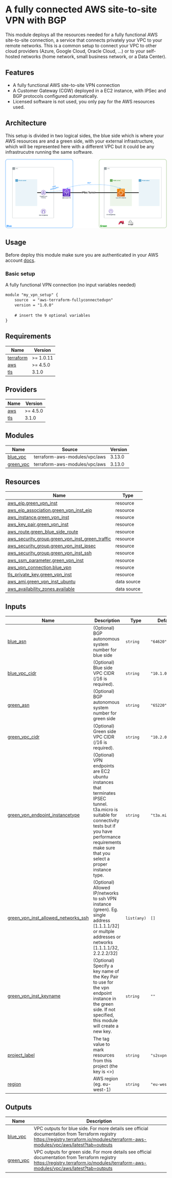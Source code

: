 # A fully connected AWS site-to-site VPN with BGP

This module deploys all the resources needed for a fully functional AWS site-to-site connection, a service that connects privately your VPC to your remote networks. This is a common setup to connect your VPC to other cloud providers (Azure, Google Cloud, Oracle Cloud, ...) or to your self-hosted networks (home network, small business network, or a Data Center).

## Features
- A fully functional AWS site-to-site VPN connection
- A Customer Gateway (CGW) deployed in a EC2 instance, with IPSec and BGP protocols configured automatically.
- Licensed software is not used, you only pay for the AWS resources used.


## Architecture
This setup is divided in two logical sides, the blue side which is where your AWS resources are and a green side, with your external infrastructure, which will be represented here with a different VPC but it could be any infrastrucutre running the same software.

![Base configuration](img/vpnconnected.png)


## Usage

Before deploy this module make sure you are authenticated in your AWS account [docs](https://registry.terraform.io/providers/hashicorp/aws/latest/docs#authentication-and-configuration).
### Basic setup
A fully functional VPN connection (no input variables needed)
```HCL
module "my_vpn_setup" {
    source  = "aws-terraform-fullyconnectedvpn"
    version = "1.0.0"

    # insert the 9 optional variables
}
```


<!-- BEGIN_TF_DOCS -->
## Requirements

| Name | Version |
|------|---------|
| <a name="requirement_terraform"></a> [terraform](#requirement\_terraform) | >= 1.0.11 |
| <a name="requirement_aws"></a> [aws](#requirement\_aws) | >= 4.5.0 |
| <a name="requirement_tls"></a> [tls](#requirement\_tls) | 3.1.0 |

## Providers

| Name | Version |
|------|---------|
| <a name="provider_aws"></a> [aws](#provider\_aws) | >= 4.5.0 |
| <a name="provider_tls"></a> [tls](#provider\_tls) | 3.1.0 |

## Modules

| Name | Source | Version |
|------|--------|---------|
| <a name="module_blue_vpc"></a> [blue\_vpc](#module\_blue\_vpc) | terraform-aws-modules/vpc/aws | 3.13.0 |
| <a name="module_green_vpc"></a> [green\_vpc](#module\_green\_vpc) | terraform-aws-modules/vpc/aws | 3.13.0 |

## Resources

| Name | Type |
|------|------|
| [aws_eip.green_vpn_inst](https://registry.terraform.io/providers/hashicorp/aws/latest/docs/resources/eip) | resource |
| [aws_eip_association.green_vpn_inst_eip](https://registry.terraform.io/providers/hashicorp/aws/latest/docs/resources/eip_association) | resource |
| [aws_instance.green_vpn_inst](https://registry.terraform.io/providers/hashicorp/aws/latest/docs/resources/instance) | resource |
| [aws_key_pair.green_vpn_inst](https://registry.terraform.io/providers/hashicorp/aws/latest/docs/resources/key_pair) | resource |
| [aws_route.green_blue_side_route](https://registry.terraform.io/providers/hashicorp/aws/latest/docs/resources/route) | resource |
| [aws_security_group.green_vpn_inst_green_traffic](https://registry.terraform.io/providers/hashicorp/aws/latest/docs/resources/security_group) | resource |
| [aws_security_group.green_vpn_inst_ipsec](https://registry.terraform.io/providers/hashicorp/aws/latest/docs/resources/security_group) | resource |
| [aws_security_group.green_vpn_inst_ssh](https://registry.terraform.io/providers/hashicorp/aws/latest/docs/resources/security_group) | resource |
| [aws_ssm_parameter.green_vpn_inst](https://registry.terraform.io/providers/hashicorp/aws/latest/docs/resources/ssm_parameter) | resource |
| [aws_vpn_connection.blue_vpn](https://registry.terraform.io/providers/hashicorp/aws/latest/docs/resources/vpn_connection) | resource |
| [tls_private_key.green_vpn_inst](https://registry.terraform.io/providers/hashicorp/tls/3.1.0/docs/resources/private_key) | resource |
| [aws_ami.green_vpn_inst_ubuntu](https://registry.terraform.io/providers/hashicorp/aws/latest/docs/data-sources/ami) | data source |
| [aws_availability_zones.available](https://registry.terraform.io/providers/hashicorp/aws/latest/docs/data-sources/availability_zones) | data source |

## Inputs

| Name | Description | Type | Default | Required |
|------|-------------|------|---------|:--------:|
| <a name="input_blue_asn"></a> [blue\_asn](#input\_blue\_asn) | (Optional) BGP autonomous system number for blue side | `string` | `"64620"` | no |
| <a name="input_blue_vpc_cidr"></a> [blue\_vpc\_cidr](#input\_blue\_vpc\_cidr) | (Optional) Blue side VPC CIDR (/16 is required). | `string` | `"10.1.0.0/16"` | no |
| <a name="input_green_asn"></a> [green\_asn](#input\_green\_asn) | (Optional) BGP autonomous system number for green side | `string` | `"65220"` | no |
| <a name="input_green_vpc_cidr"></a> [green\_vpc\_cidr](#input\_green\_vpc\_cidr) | (Optional) Green side VPC CIDR (/16 is required). | `string` | `"10.2.0.0/16"` | no |
| <a name="input_green_vpn_endpoint_instancetype"></a> [green\_vpn\_endpoint\_instancetype](#input\_green\_vpn\_endpoint\_instancetype) | (Optional) VPN endpoints are EC2 ubuntu instances that terminates IPSEC tunnel. t3a.micro is suitable for connectivity tests but if you have performance requirements make sure that you select a proper instance type. | `string` | `"t3a.micro"` | no |
| <a name="input_green_vpn_inst_allowed_networks_ssh"></a> [green\_vpn\_inst\_allowed\_networks\_ssh](#input\_green\_vpn\_inst\_allowed\_networks\_ssh) | (Optional) Allowed IP/networks to ssh VPN instance (green). Eg. single address [1.1.1.1/32] or multple addresses or networks [1.1.1.1/32, 2.2.2.2/32] | `list(any)` | `[]` | no |
| <a name="input_green_vpn_inst_keyname"></a> [green\_vpn\_inst\_keyname](#input\_green\_vpn\_inst\_keyname) | (Optional) Specify a key name of the Key Pair to use for the vpn endpoint instance in the green side. If not specified, this module will create a new key. | `string` | `""` | no |
| <a name="input_project_label"></a> [project\_label](#input\_project\_label) | The tag value to mark resources from this project (the key is <<project>>) | `string` | `"s2svpn-conn"` | no |
| <a name="input_region"></a> [region](#input\_region) | AWS region (eg. eu-west-1) | `string` | `"eu-west-1"` | no |

## Outputs

| Name | Description |
|------|-------------|
| <a name="output_blue_vpc"></a> [blue\_vpc](#output\_blue\_vpc) | VPC outputs for blue side. For more details see official documentation from Terraform registry https://registry.terraform.io/modules/terraform-aws-modules/vpc/aws/latest?tab=outputs |
| <a name="output_green_vpc"></a> [green\_vpc](#output\_green\_vpc) | VPC outputs for green side. For more details see official documentation from Terraform registry https://registry.terraform.io/modules/terraform-aws-modules/vpc/aws/latest?tab=outputs |
<!-- END_TF_DOCS -->